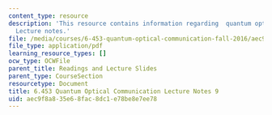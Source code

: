 ```yaml
---
content_type: resource
description: 'This resource contains information regarding  quantum optical communication:
  Lecture notes.'
file: /media/courses/6-453-quantum-optical-communication-fall-2016/aec9f8a835e68fac8dc1e78be8e7ee78_MIT6_453F16_Lect9.pdf
file_type: application/pdf
learning_resource_types: []
ocw_type: OCWFile
parent_title: Readings and Lecture Slides
parent_type: CourseSection
resourcetype: Document
title: 6.453 Quantum Optical Communication Lecture Notes 9
uid: aec9f8a8-35e6-8fac-8dc1-e78be8e7ee78
---
```

